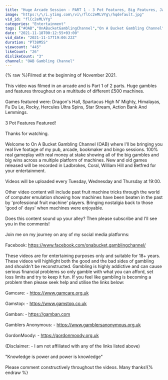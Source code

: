 ```yaml
---
title: "Huge Arcade Session - PART 1 - 3 Pot Features, Big Features, Jackpots And Gambles"
image: "https:\/\/i.ytimg.com\/vi\/flCc2eMLVYg\/hqdefault.jpg"
vid_id: "flCc2eMLVYg"
categories: "Entertainment"
tags: ["#OAB","OnABucketGamblingChannel","On A Bucket Gambling Channel"]
date: "2021-11-18T00:12:55+03:00"
vid_date: "2021-11-17T19:00:22Z"
duration: "PT38M5S"
viewcount: "445"
likeCount: "26"
dislikeCount: "3"
channel: "OAB Gambling Channel"
---
```

{% raw %}Filmed at the beginning of November 2021.<br /><br />This video was filmed in an arcade and is Part 1 of 2 parts. Huge gambles and features throughout on a multitude of different £500 machines.<br /><br />Games featured were: Dragon's Hall, Spartacus High N' Mighty, Himalayas, Fu Du Le, Rocky, Hercules Ultra Spins, Star Stream, Action Bank And Lemmings. <br /><br />3 Pot Features Featured!<br /><br />Thanks for watching.<br /><br />Welcome to On A Bucket Gambling Channel (OAB) where I'll be bringing you real live footage of my pub, arcade, bookmaker and bingo sessions. 100% real gameplay with real money at stake showing all of the big gambles and big wins across a multiple platform of machines. New and old games released will be recorded in Ladbrokes, Coral, William Hill and Betfred for your entertainment.<br /><br />Videos will be uploaded every Tuesday, Wednesday and Thursday at 19:00.<br /><br />Other video content will include past fruit machine tricks through the world of computer emulation showing how machines have been beaten in the past by 'professional fruit machine' players. Bringing nostalgia back to those 'good ol' days' when machines were enjoyable.<br /><br />Does this content sound up your alley? Then please subscribe and I'll see you in the comments!<br /><br />Join me on my journey on any of my social media platforms:<br /><br />Facebook: <a rel="nofollow" target="blank" href="https://www.facebook.com/onabucket.gamblingchannel/">https://www.facebook.com/onabucket.gamblingchannel/</a><br /><br />These videos are for entertaining purposes only and suitable for 18+ years. These videos will highlight both the good and the bad sides of gambling and shouldn't be reconstructed. Gambling is highly addictive and can cause serious financial problems so only gamble with what you can afford, set loss limits and try to keep it fun. If you feel like gambling is becoming a problem then please seek help and utilise the links below:<br /><br />Gamcare: - <a rel="nofollow" target="blank" href="https://www.gamcare.org.uk">https://www.gamcare.org.uk</a><br /><br />Gamstop: - <a rel="nofollow" target="blank" href="https://www.gamstop.co.uk">https://www.gamstop.co.uk</a><br /><br />Gamban: - <a rel="nofollow" target="blank" href="https://gamban.com">https://gamban.com</a><br /><br />Gamblers Anonymous: - <a rel="nofollow" target="blank" href="https://www.gamblersanonymous.org.uk">https://www.gamblersanonymous.org.uk</a><br /><br />GordonMoody: - <a rel="nofollow" target="blank" href="https://gordonmoody.org.uk">https://gordonmoody.org.uk</a><br /><br />(Disclaimer: - I am not affiliated with any of the links listed above)<br /><br />&quot;Knowledge is power and power is knowledge&quot;<br /><br />Please comment constructively throughout the videos. Many thanks!{% endraw %}
